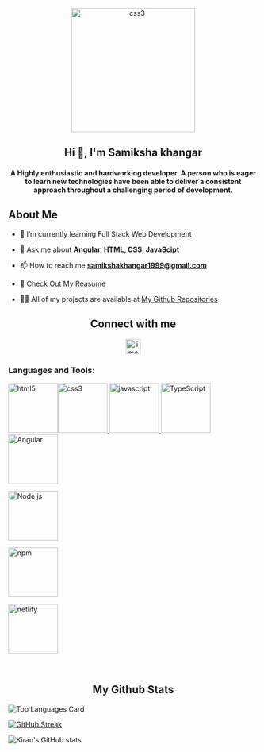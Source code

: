 <p align="center">
    <img width="250px" src="https://i.pinimg.com/originals/e7/26/c7/e726c74ac081eed50feee1433d12c998.gif" alt="css3"/>   
</p>
<h2 align="center">Hi 👋, I'm Samiksha khangar</h2>

<!-- <h3 align="center">Front End Web Developer </h3> -->

<h4 align="center">A Highly enthusiastic and hardworking developer. A person who is eager to learn new technologies have been able to deliver a consistent approach throughout a challenging period of development.</h4>

<h2>About Me</h2>

- 🌱 I’m currently learning Full Stack Web Development

- 💬 Ask me about **Angular, HTML, CSS, JavaScipt**

- 📫 How to reach me **samikshakhangar1999@gmail.com**

- 📄 Check Out My <a href="https://drive.google.com/file/d/1owYZnPcn_ulBl1WMlZM9MlrazUzp7FNx/view?usp=sharing">Reasume </a>


- 👨‍💻 All of my projects are available at <a href="https://github.com/Samik1110?tab=repositories">My Github Repositories</a>

<h2 align="center">Connect with me</h2>
<p align="center">
 <a align="center" href="www.linkedin.com/in/samik1110"><img src="https://raw.githubusercontent.com/rahuldkjain/github-profile-readme-generator/master/src/images/icons/Social/linked-in-alt.svg" alt="image" width="30px" /></a>
 </p>

<h3 align="left">Languages and Tools:</h3>
<p align="left">
  <a href="#">
<img src="https://user-images.githubusercontent.com/25181517/192158954-f88b5814-d510-4564-b285-dff7d6400dad.png"
  alt="html5" width="100" height="100" /><img
  src="https://user-images.githubusercontent.com/25181517/183898674-75a4a1b1-f960-4ea9-abcb-637170a00a75.png"
  alt="css3" width="100" height="100" />
<img src="https://user-images.githubusercontent.com/25181517/117447155-6a868a00-af3d-11eb-9cfe-245df15c9f3f.png"
  alt="javascript" width="100" height="100" />
<img src="https://profilinator.rishav.dev/skills-assets/typescript-original.svg" alt="TypeScript" width="100"
  height="100" />
    <img src="https://upload.wikimedia.org/wikipedia/commons/thumb/c/cf/Angular_full_color_logo.svg/1200px-Angular_full_color_logo.svg.png" alt="Angular" width="100"
  height="100" />

<img src="https://profilinator.rishav.dev/skills-assets/nodejs-original-wordmark.svg" alt="Node.js" width="100"
  height="100" />

  
<img src="https://user-images.githubusercontent.com/25181517/121401671-49102800-c959-11eb-9f6f-74d49a5e1774.png"
  alt="npm" width="100" height="100" />

<img src="https://skillicons.dev/icons?i=netlify" alt="netlify" width="100" height="100" />
</a>
</p>
<br />
 <h2 align="center">My Github Stats</h2>

![Top Languages Card](https://github-readme-stats.vercel.app/api/top-langs/?username=Samik1110&layout=compact)

[![GitHub Streak](https://github-readme-streak-stats.herokuapp.com?user=Samik1110)](https://git.io/streak-stats)


![Kiran's GitHub stats](https://github-readme-stats.vercel.app/api?username=Samik1110&show_icons=true&theme=radical)



<!-- <br />
<h2 align="center">📊 LeetCode Stats</h2>
<p align="center">
<a href="https://www.leetcode.com/GitAddSagar" target="_blank"><img title="Click to view LeetCode Profile"
     align="center" src="https://leetcard.jacoblin.cool/GitAddSagar?theme=nord" /></a>
</p> -->
